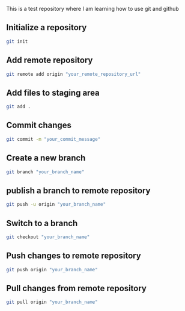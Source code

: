 This is a test repository where I am learning how to use git and github

## Initialize a repository
```bash
git init
```

## Add remote repository
```bash
git remote add origin "your_remote_repository_url"
```

## Add files to staging area
```bash
git add .
```

## Commit changes
```bash
git commit -m "your_commit_message"
```

## Create a new branch
```bash
git branch "your_branch_name"
```

## publish a branch to remote repository
```bash
git push -u origin "your_branch_name"
```

## Switch to a branch
```bash
git checkout "your_branch_name"
```

## Push changes to remote repository
```bash
git push origin "your_branch_name"
```

## Pull changes from remote repository
```bash
git pull origin "your_branch_name"
```

